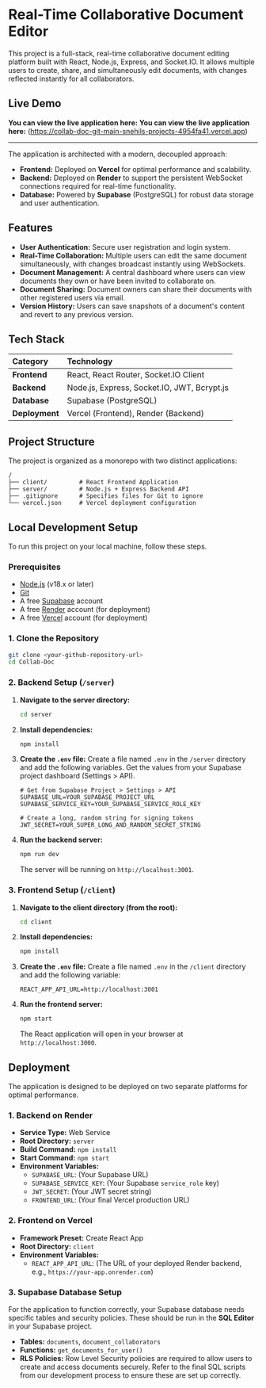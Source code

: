 # Real-Time Collaborative Document Editor

This project is a full-stack, real-time collaborative document editing platform built with React, Node.js, Express, and Socket.IO. It allows multiple users to create, share, and simultaneously edit documents, with changes reflected instantly for all collaborators.

## Live Demo

**You can view the live application here:** **You can view the live application here:** (https://collab-doc-git-main-snehils-projects-4954fa41.vercel.app)

---

The application is architected with a modern, decoupled approach:

* **Frontend:** Deployed on **Vercel** for optimal performance and scalability.
* **Backend:** Deployed on **Render** to support the persistent WebSocket connections required for real-time functionality.
* **Database:** Powered by **Supabase** (PostgreSQL) for robust data storage and user authentication.

## Features

* **User Authentication:** Secure user registration and login system.
* **Real-Time Collaboration:** Multiple users can edit the same document simultaneously, with changes broadcast instantly using WebSockets.
* **Document Management:** A central dashboard where users can view documents they own or have been invited to collaborate on.
* **Document Sharing:** Document owners can share their documents with other registered users via email.
* **Version History:** Users can save snapshots of a document's content and revert to any previous version.

## Tech Stack

| Category     | Technology                                  |
| :----------- | :------------------------------------------ |
| **Frontend** | React, React Router, Socket.IO Client       |
| **Backend** | Node.js, Express, Socket.IO, JWT, Bcrypt.js |
| **Database** | Supabase (PostgreSQL)                       |
| **Deployment** | Vercel (Frontend), Render (Backend)         |

## Project Structure

The project is organized as a monorepo with two distinct applications:

```
/
├── client/         # React Frontend Application
├── server/         # Node.js + Express Backend API
├── .gitignore      # Specifies files for Git to ignore
└── vercel.json     # Vercel deployment configuration
```

## Local Development Setup

To run this project on your local machine, follow these steps.

### Prerequisites

* [Node.js](https://nodejs.org/) (v18.x or later)
* [Git](https://git-scm.com/)
* A free [Supabase](https://supabase.com/) account
* A free [Render](https://render.com/) account (for deployment)
* A free [Vercel](https://vercel.com/) account (for deployment)

### 1. Clone the Repository

```bash
git clone <your-github-repository-url>
cd Collab-Doc
```

### 2. Backend Setup (`/server`)

1.  **Navigate to the server directory:**
    ```bash
    cd server
    ```
2.  **Install dependencies:**
    ```bash
    npm install
    ```
3.  **Create the `.env` file:** Create a file named `.env` in the `/server` directory and add the following variables. Get the values from your Supabase project dashboard (Settings > API).
    ```env
    # Get from Supabase Project > Settings > API
    SUPABASE_URL=YOUR_SUPABASE_PROJECT_URL
    SUPABASE_SERVICE_KEY=YOUR_SUPABASE_SERVICE_ROLE_KEY

    # Create a long, random string for signing tokens
    JWT_SECRET=YOUR_SUPER_LONG_AND_RANDOM_SECRET_STRING
    ```
4.  **Run the backend server:**
    ```bash
    npm run dev
    ```
    The server will be running on `http://localhost:3001`.

### 3. Frontend Setup (`/client`)

1.  **Navigate to the client directory (from the root):**
    ```bash
    cd client
    ```
2.  **Install dependencies:**
    ```bash
    npm install
    ```
3.  **Create the `.env` file:** Create a file named `.env` in the `/client` directory and add the following variable:
    ```env
    REACT_APP_API_URL=http://localhost:3001
    ```
4.  **Run the frontend server:**
    ```bash
    npm start
    ```
    The React application will open in your browser at `http://localhost:3000`.

## Deployment

The application is designed to be deployed on two separate platforms for optimal performance.

### 1. Backend on Render

* **Service Type:** Web Service
* **Root Directory:** `server`
* **Build Command:** `npm install`
* **Start Command:** `npm start`
* **Environment Variables:**
    * `SUPABASE_URL`: (Your Supabase URL)
    * `SUPABASE_SERVICE_KEY`: (Your Supabase `service_role` key)
    * `JWT_SECRET`: (Your JWT secret string)
    * `FRONTEND_URL`: (Your final Vercel production URL)

### 2. Frontend on Vercel

* **Framework Preset:** Create React App
* **Root Directory:** `client`
* **Environment Variables:**
    * `REACT_APP_API_URL`: (The URL of your deployed Render backend, e.g., `https://your-app.onrender.com`)

### 3. Supabase Database Setup

For the application to function correctly, your Supabase database needs specific tables and security policies. These should be run in the **SQL Editor** in your Supabase project.

* **Tables:** `documents`, `document_collaborators`
* **Functions:** `get_documents_for_user()`
* **RLS Policies:** Row Level Security policies are required to allow users to create and access documents securely. Refer to the final SQL scripts from our development process to ensure these are set up correctly.
